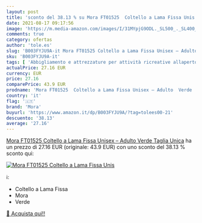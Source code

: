 ```yaml
---
layout: post
title: 'sconto del 38.13 % su Mora FT01525  Coltello a Lama Fissa Unis  '
date: 2021-08-17 09:17:56
image: 'https://m.media-amazon.com/images/I/31MYpjG9ODL._SL500_._SL400_.jpg'
comments: true
category: ofertas
author: 'tole.es'
slug: 'B003FYJU9A-it Mora FT01525 Coltello a Lama Fissa Unisex – Adulto Verde...'
sku: 'B003FYJU9A-it'
tags: [ 'Abbigliamento e attrezzature per attività ricreative allaperto','Caccia','Camping e outdoor','Coltelli a lama fissa da campeggio','Coltelli da caccia','Coltelli e attrezzi da campeggio','Prodotti per la caccia e la pesca','Sport e tempo libero','mora', ]
actualPrice: 27.16 EUR
currency: EUR
price: 27.16
comparePrice: 43.9 EUR
prodname: 'Mora FT01525  Coltello a Lama Fissa Unisex – Adulto  Verde  Taglia Unica'
country: 'it'
flag: '🇮🇹'
brand: 'Mora'
buyurl: 'https://www.amazon.it/dp/B003FYJU9A/?tag=tolees00-21'
descuento: '38.13'
average: '27.16'
---
```


[Mora FT01525  Coltello a Lama Fissa Unisex – Adulto  Verde  Taglia Unica](https://www.amazon.it/dp/B003FYJU9A/?tag=tolees00-21) ha un prezzo di 27.16 EUR (originale: 43.9 EUR) con uno sconto del 38.13 % sconto qui:

[![Mora FT01525  Coltello a Lama Fissa Unis](https://m.media-amazon.com/images/I/31MYpjG9ODL._SL500_._SL400_.jpg)](https://www.amazon.it/dp/B003FYJU9A/?tag=tolees00-21)

ℹ️:

- Coltello a Lama Fissa
- Mora
- Verde

[🛒 Acquista qui!!](https://www.amazon.it/dp/B003FYJU9A/?tag=tolees00-21)
